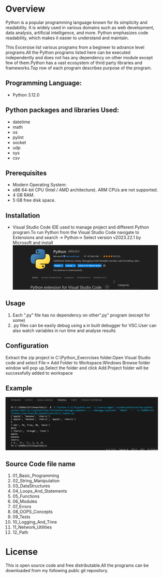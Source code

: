 # Overview

Python is a popular programming language known for its simplicity and readability. It is widely used in various domains such as web development, data analysis, artificial intelligence, and more. Python emphasizes code readability, which makes it easier to understand and maintain.

This Excersise list various programs from a begineer to advance level programs.All the Python programs listed here can be executed independently and does not has any dependency on other module except few of them.Python has a vast ecosystem of third party libraries and frameworks.Top row of each program describes purpose of the program.


## Programming Language:

+ Python 3.12.0
  
 ## Python packages and libraries Used:

+ datetime
+ math
+ os
+ pylint
+ socket
+ udp
+ sys
+ csv 

## Prerequisites

+ Modern Operating System:
+ x86 64-bit CPU (Intel / AMD architecture). ARM CPUs are not supported.
+ 4 GB RAM.
+ 5 GB free disk space.
  
  
## Installation

+ Visual Studio Code IDE used to manage project and different Python program.To run Python from the Visual Studio Code navigate to Extensions and search -> Python-> Select version v2023.22.1 by Microsoft and install
![Alt text](Python_ext_VSC.png)  


## Usage

1. Each ".py" file has no dependency on other".py" program (except for some)
2. .py files can be easily debug using a in built debugger for VSC.User can also watch variables in run time and analyse results
   
   
## Configuration
Extract the zip project in C:\Python_Execrcises folder.Open Visual Studio code and select File-> Add  Folder to Workspace.Windows Browse folder window will pop up.Select the folder and click Add.Project folder will be successfully added to workspace

## Example

![Alt text](Example.png)  


## Source Code file name

1. 01_Basic_Programming
2. 02_String_Manipulation
3. 03_DataStructures
4. 04_Loops_And_Statements
5. 05_Functions
6. 06_Modules
7. 07_Errors
8. 08_OOPS_Concepts
9. 09_Tests
10. 10_Logging_And_Time
11. 11_Network_Utilities
12. 12_Path
   

# License
This is open source code and free distributable.All the programs can be downloaded from my following publc git repository.


